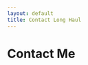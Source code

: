 ```yaml
---
layout: default
title: Contact Long Haul
---
```


<div id="contact">
  <h1 class="pageTitle">Contact Me</h1>
  <div class="contactContent">
  
  </div>
  
</div>
